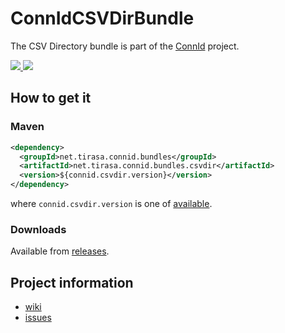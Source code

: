 <!--

    Copyright (C) 2011 ConnId (connid-dev@googlegroups.com)

    Licensed under the Apache License, Version 2.0 (the "License");
    you may not use this file except in compliance with the License.
    You may obtain a copy of the License at

            http://www.apache.org/licenses/LICENSE-2.0

    Unless required by applicable law or agreed to in writing, software
    distributed under the License is distributed on an "AS IS" BASIS,
    WITHOUT WARRANTIES OR CONDITIONS OF ANY KIND, either express or implied.
    See the License for the specific language governing permissions and
    limitations under the License.

-->
ConnIdCSVDirBundle
==============

The CSV Directory bundle is part of the [ConnId](http://connid.tirasa.net) project.

<a href="https://github.com/Tirasa/ConnIdCSVDirBundle/actions/workflows/ci.yml">
  <img src="https://github.com/Tirasa/ConnIdCSVDirBundle/actions/workflows/ci.yml/badge.svg"/>
</a>
<a href="#">
  <img src="https://img.shields.io/maven-central/v/net.tirasa.connid.bundles/net.tirasa.connid.bundles.csvdir.svg"/>
</a>

## How to get it

### Maven

```XML
<dependency>
  <groupId>net.tirasa.connid.bundles</groupId>
  <artifactId>net.tirasa.connid.bundles.csvdir</artifactId>
  <version>${connid.csvdir.version}</version>
</dependency>
```

where `connid.csvdir.version` is one of [available](http://repo1.maven.org/maven2/net/tirasa/connid/bundles/net.tirasa.connid.bundles.csvdir/).

### Downloads

Available from [releases](https://github.com/Tirasa/ConnIdCSVDirBundle/releases).

## Project information

 * [wiki](https://connid.atlassian.net/wiki/display/BASE/CSV+Directory)
 * [issues](https://connid.atlassian.net/browse/CSVDIR)
